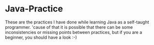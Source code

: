 # Java-Practice
These are the practices I have done while learning Java as a self-taught programmer. 'cause of that it is possible that there can be some inconsistencies or missing points between practices, but if you are a beginner, you should have a look :-)
